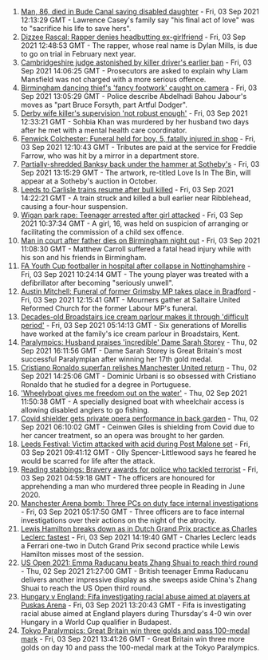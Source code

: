 1. [Man, 86, died in Bude Canal saving disabled daughter](https://www.bbc.co.uk/news/uk-england-cornwall-58436865?at_medium=RSS&at_campaign=KARANGA) - Fri, 03 Sep 2021 12:13:29 GMT - Lawrence Casey's family say "his final act of love" was to "sacrifice his life to save hers".
2. [Dizzee Rascal: Rapper denies headbutting ex-girlfriend](https://www.bbc.co.uk/news/uk-england-london-58438094?at_medium=RSS&at_campaign=KARANGA) - Fri, 03 Sep 2021 12:48:53 GMT - The rapper, whose real name is Dylan Mills, is due to go on trial in February next year.
3. [Cambridgeshire judge astonished by killer driver's earlier ban](https://www.bbc.co.uk/news/uk-england-cambridgeshire-58424514?at_medium=RSS&at_campaign=KARANGA) - Fri, 03 Sep 2021 14:06:25 GMT - Prosecutors are asked to explain why Liam Mansfield was not charged with a more serious offence.
4. [Birmingham dancing thief's 'fancy footwork' caught on camera](https://www.bbc.co.uk/news/uk-england-birmingham-58435541?at_medium=RSS&at_campaign=KARANGA) - Fri, 03 Sep 2021 13:05:29 GMT - Police describe Abdelhadi Bahou Jabour's moves as "part Bruce Forsyth, part Artful Dodger".
5. [Derby wife killer's supervision 'not robust enough'](https://www.bbc.co.uk/news/uk-england-derbyshire-58359111?at_medium=RSS&at_campaign=KARANGA) - Fri, 03 Sep 2021 12:33:21 GMT - Sohbia Khan was murdered by her husband two days after he met with a mental health care coordinator.
6. [Fenwick Colchester: Funeral held for boy, 5, fatally injured in shop](https://www.bbc.co.uk/news/uk-england-essex-58435449?at_medium=RSS&at_campaign=KARANGA) - Fri, 03 Sep 2021 12:10:43 GMT - Tributes are paid at the service for Freddie Farrow, who was hit by a mirror in a department store.
7. [Partially-shredded Banksy back under the hammer at Sotheby's](https://www.bbc.co.uk/news/uk-england-bristol-58433852?at_medium=RSS&at_campaign=KARANGA) - Fri, 03 Sep 2021 13:15:29 GMT - The artwork, re-titled Love Is In The Bin, will appear at a Sotheby's auction in October.
8. [Leeds to Carlisle trains resume after bull killed](https://www.bbc.co.uk/news/uk-england-york-north-yorkshire-58433460?at_medium=RSS&at_campaign=KARANGA) - Fri, 03 Sep 2021 14:22:21 GMT - A train struck and killed a bull earlier near Ribblehead, causing a four-hour suspension.
9. [Wigan park rape: Teenager arrested after girl attacked](https://www.bbc.co.uk/news/uk-england-manchester-58436049?at_medium=RSS&at_campaign=KARANGA) - Fri, 03 Sep 2021 10:37:34 GMT - A girl, 16, was held on suspicion of arranging or facilitating the commission of a child sex offence.
10. [Man in court after father dies on Birmingham night out](https://www.bbc.co.uk/news/uk-england-birmingham-58436753?at_medium=RSS&at_campaign=KARANGA) - Fri, 03 Sep 2021 11:08:30 GMT - Matthew Carroll suffered a fatal head injury while with his son and his friends in Birmingham.
11. [FA Youth Cup footballer in hospital after collapse in Nottinghamshire](https://www.bbc.co.uk/news/uk-england-nottinghamshire-58359112?at_medium=RSS&at_campaign=KARANGA) - Fri, 03 Sep 2021 10:24:14 GMT - The young player was treated with a defibrillator after becoming "seriously unwell".
12. [Austin Mitchell: Funeral of former Grimsby MP takes place in Bradford](https://www.bbc.co.uk/news/uk-england-humber-58433653?at_medium=RSS&at_campaign=KARANGA) - Fri, 03 Sep 2021 12:15:41 GMT - Mourners gather at Saltaire United Reformed Church for the former Labour MP's funeral.
13. [Decades-old Broadstairs ice cream parlour makes it through 'difficult period'](https://www.bbc.co.uk/news/uk-england-kent-58423212?at_medium=RSS&at_campaign=KARANGA) - Fri, 03 Sep 2021 05:14:13 GMT - Six generations of Morellis have worked at the family's ice cream parlour in Broadstairs, Kent.
14. [Paralympics: Husband praises 'incredible' Dame Sarah Storey](https://www.bbc.co.uk/news/uk-england-manchester-58424306?at_medium=RSS&at_campaign=KARANGA) - Thu, 02 Sep 2021 16:11:56 GMT - Dame Sarah Storey is Great Britain's most successful Paralympian after winning her 17th gold medal.
15. [Cristiano Ronaldo superfan relishes Manchester United return](https://www.bbc.co.uk/news/uk-england-manchester-58424043?at_medium=RSS&at_campaign=KARANGA) - Thu, 02 Sep 2021 14:25:06 GMT - Dominic Urbani is so obsessed with Cristiano Ronaldo that he studied for a degree in Portuguese.
16. ['Wheelyboat gives me freedom out on the water'](https://www.bbc.co.uk/news/uk-england-northamptonshire-58423442?at_medium=RSS&at_campaign=KARANGA) - Thu, 02 Sep 2021 11:50:38 GMT - A specially designed boat with wheelchair access is allowing disabled anglers to go fishing.
17. [Covid shielder gets private opera performance in back garden](https://www.bbc.co.uk/news/uk-england-london-58414445?at_medium=RSS&at_campaign=KARANGA) - Thu, 02 Sep 2021 06:10:02 GMT - Ceinwen Giles is shielding from Covid due to her cancer treatment, so an opera was brought to her garden.
18. [Leeds Festival: Victim attacked with acid during Post Malone set](https://www.bbc.co.uk/news/uk-england-leeds-58432828?at_medium=RSS&at_campaign=KARANGA) - Fri, 03 Sep 2021 09:41:12 GMT - Olly Spencer-Littlewood says he feared he would be scarred for life after the attack.
19. [Reading stabbings: Bravery awards for police who tackled terrorist](https://www.bbc.co.uk/news/uk-england-berkshire-58423422?at_medium=RSS&at_campaign=KARANGA) - Fri, 03 Sep 2021 04:59:18 GMT - The officers are honoured for apprehending a man who murdered three people in Reading in June 2020.
20. [Manchester Arena bomb: Three PCs on duty face internal investigations](https://www.bbc.co.uk/news/uk-england-manchester-58428898?at_medium=RSS&at_campaign=KARANGA) - Fri, 03 Sep 2021 05:17:50 GMT - Three officers are to face internal investigations over their actions on the night of the atrocity.
21. [Lewis Hamilton breaks down as in Dutch Grand Prix practice as Charles Leclerc fastest](https://www.bbc.co.uk/sport/formula1/58437937?at_medium=RSS&at_campaign=KARANGA) - Fri, 03 Sep 2021 14:19:40 GMT - Charles Leclerc leads a Ferrari one-two in Dutch Grand Prix second practice while Lewis Hamilton misses most of the session.
22. [US Open 2021: Emma Raducanu beats Zhang Shuai to reach third round](https://www.bbc.co.uk/sport/tennis/58427963?at_medium=RSS&at_campaign=KARANGA) - Thu, 02 Sep 2021 21:27:00 GMT - British teenager Emma Raducanu delivers another impressive display as she sweeps aside China's Zhang Shuai to reach the US Open third round.
23. [Hungary v England: Fifa investigating racial abuse aimed at players at Puskas Arena](https://www.bbc.co.uk/sport/football/58432092?at_medium=RSS&at_campaign=KARANGA) - Fri, 03 Sep 2021 13:20:43 GMT - Fifa is investigating racial abuse aimed at England players during Thursday's 4-0 win over Hungary in a World Cup qualifier in Budapest.
24. [Tokyo Paralympics: Great Britain win three golds and pass 100-medal mark](https://www.bbc.co.uk/sport/disability-sport/58431290?at_medium=RSS&at_campaign=KARANGA) - Fri, 03 Sep 2021 13:41:26 GMT - Great Britain win three more golds on day 10 and pass the 100-medal mark at the Tokyo Paralympics.
